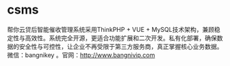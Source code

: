# csms
帮你云贷后智能催收管理系统采用ThinkPHP + VUE + MySQL技术架构，兼顾稳定性与高效性。系统完全开源，更适合功能扩展和二次开发。私有化部署，确保数据的安全性与可控性，让企业不再受限于第三方服务商，真正掌握核心业务数据。微信：bangnikey 。官网：http://www.bangnivip.com
